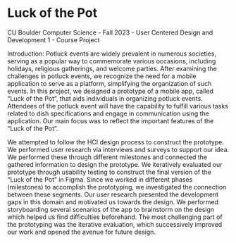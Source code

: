 # Luck of the Pot

CU Boulder Computer Science - Fall 2023 - User Centered Design and Development 1 - Course Project

Introduction: Potluck events are widely prevalent in numerous societies, serving as a popular way to commemorate various occasions, including holidays, religious gatherings, and welcome parties. After examining the challenges in potluck events, we recognize the need for a mobile application to serve as a platform, simplifying the organization of such events. In this project, we designed a prototype of a mobile app, called “Luck of the Pot”, that aids individuals in organizing potluck events. Attendees of the potluck event will have the capability to fulfill various tasks related to dish specifications and engage in communication using the application. Our main focus was to reflect the important features of the “Luck of the Pot”.

We attempted to follow the HCI design process to construct the prototype. We performed user research via interviews and surveys to support our idea. We performed these through different milestones and connected the gathered information to design the prototype. We iteratively evaluated our prototype through usability testing to construct the final version of the “Luck of the Pot” in Figma. Since we worked in different phases (milestones) to accomplish the prototyping, we investigated the connection between these segments. Our user research presented the development gaps in this domain and motivated us towards the design. We performed storyboarding several scenarios of the app to brainstorm on the design which helped us find difficulties beforehand. The most challenging part of the prototyping was the iterative evaluation, which successively improved our work and opened the avenue for future design.

